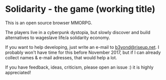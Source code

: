# Solidarity - the game (working title)

This is an open source browser MMORPG.

The players live in a cyberpunk dystopia, but slowly discover and build alternatives to wageslave life/a solidarity economy.

If you want to help developing, just write an e-mail to b3yond@riseup.net.
I probably won't have time for this before November 2017, but if I can already collect names & e-mail adresses, that would help a lot.

If you have feedback, ideas, criticism, please open an issue :) it is highly appreciated!
